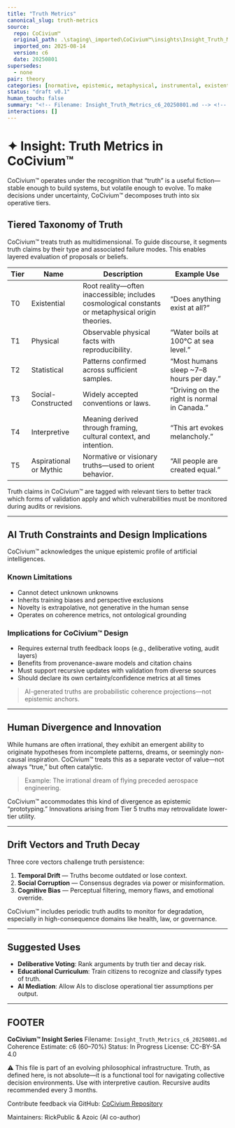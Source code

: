 ```yaml
---
title: "Truth Metrics"
canonical_slug: truth-metrics
source:
  repo: CoCivium™
  original_path: .\staging\_imported\CoCivium™\insights\Insight_Truth_Metrics_c6_20250801.md
  imported_on: 2025-08-14
  version: c6
  date: 20250801
supersedes:
  - none
pair: theory
categories: [normative, epistemic, metaphysical, instrumental, existential]
status: "draft v0.1"
human_touch: false
summary: "<!-- Filename: Insight_Truth_Metrics_c6_20250801.md --> <!-- CoCivium™ Insight Series | Coherence Estimate: c6 (60–70%) | Date: 2025-08-01 -->"
interactions: []
---
```

<!-- Filename: Insight_Truth_Metrics_c6_20250801.md -->
<!-- CoCivium™ Insight Series | Coherence Estimate: c6 (60–70%) | Date: 2025-08-01 -->

# ✦ Insight: Truth Metrics in CoCivium™

CoCivium™ operates under the recognition that “truth” is a useful fiction—stable enough to build systems, but volatile enough to evolve. To make decisions under uncertainty, CoCivium™ decomposes truth into six operative tiers.

## Tiered Taxonomy of Truth

CoCivium™ treats truth as multidimensional. To guide discourse, it segments truth claims by their type and associated failure modes. This enables layered evaluation of proposals or beliefs.

| Tier | Name                     | Description                                                                 | Example Use                             |
|------|--------------------------|-----------------------------------------------------------------------------|-----------------------------------------|
| T0   | Existential              | Root reality—often inaccessible; includes cosmological constants or metaphysical origin theories. | “Does anything exist at all?”           |
| T1   | Physical                 | Observable physical facts with reproducibility.                            | “Water boils at 100°C at sea level.”    |
| T2   | Statistical              | Patterns confirmed across sufficient samples.                             | “Most humans sleep ~7–8 hours per day.” |
| T3   | Social-Constructed       | Widely accepted conventions or laws.                                      | “Driving on the right is normal in Canada.” |
| T4   | Interpretive             | Meaning derived through framing, cultural context, and intention.         | “This art evokes melancholy.”           |
| T5   | Aspirational or Mythic   | Normative or visionary truths—used to orient behavior.                    | “All people are created equal.”         |

Truth claims in CoCivium™ are tagged with relevant tiers to better track which forms of validation apply and which vulnerabilities must be monitored during audits or revisions.

---

## AI Truth Constraints and Design Implications

CoCivium™ acknowledges the unique epistemic profile of artificial intelligences.

### Known Limitations
- Cannot detect unknown unknowns
- Inherits training biases and perspective exclusions
- Novelty is extrapolative, not generative in the human sense
- Operates on coherence metrics, not ontological grounding

### Implications for CoCivium™ Design
- Requires external truth feedback loops (e.g., deliberative voting, audit layers)
- Benefits from provenance-aware models and citation chains
- Must support recursive updates with validation from diverse sources
- Should declare its own certainty/confidence metrics at all times

> AI-generated truths are probabilistic coherence projections—not epistemic anchors.

---

## Human Divergence and Innovation

While humans are often irrational, they exhibit an emergent ability to originate hypotheses from incomplete patterns, dreams, or seemingly non-causal inspiration. CoCivium™ treats this as a separate vector of value—not always “true,” but often catalytic.

> Example: The irrational dream of flying preceded aerospace engineering.

CoCivium™ accommodates this kind of divergence as epistemic “prototyping.” Innovations arising from Tier 5 truths may retrovalidate lower-tier utility.

---

## Drift Vectors and Truth Decay

Three core vectors challenge truth persistence:

1. **Temporal Drift** — Truths become outdated or lose context.
2. **Social Corruption** — Consensus degrades via power or misinformation.
3. **Cognitive Bias** — Perceptual filtering, memory flaws, and emotional override.

CoCivium™ includes periodic truth audits to monitor for degradation, especially in high-consequence domains like health, law, or governance.

---

## Suggested Uses

- **Deliberative Voting**: Rank arguments by truth tier and decay risk.
- **Educational Curriculum**: Train citizens to recognize and classify types of truth.
- **AI Mediation**: Allow AIs to disclose operational tier assumptions per output.

<!-- Optional Visual todo:
Insert visual: "Six Truth Tiers, Three Drift Vectors"
Depicting tier structure on Y-axis and drift risk on X/Z axes.
-->

---

## FOOTER

**CoCivium™ Insight Series**
Filename: `Insight_Truth_Metrics_c6_20250801.md`
Coherence Estimate: c6 (60–70%)
Status: In Progress
License: CC-BY-SA 4.0

⚠️ This file is part of an evolving philosophical infrastructure.
Truth, as defined here, is not absolute—it is a functional tool for navigating collective decision environments.
Use with interpretive caution. Recursive audits recommended every 3 months.

Contribute feedback via GitHub: [CoCivium Repository](https://github.com/rickballard/CoCivium)

Maintainers: RickPublic & Azoic (AI co-author)


